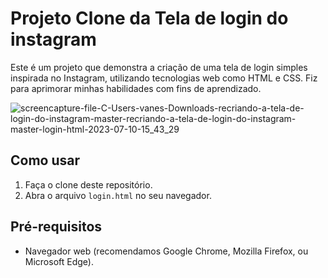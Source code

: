 # Projeto Clone da Tela de login do instagram

Este é um projeto que demonstra a criação de uma tela de login simples inspirada no Instagram, utilizando tecnologias web como HTML e CSS. Fiz para aprimorar minhas habilidades com fins de aprendizado.


![screencapture-file-C-Users-vanes-Downloads-recriando-a-tela-de-login-do-instagram-master-recriando-a-tela-de-login-do-instagram-master-login-html-2023-07-10-15_43_29](https://github.com/sant1ana/Tela-login-istagram/assets/93404790/1df029f5-2564-4c40-bc6f-767dfdef8c04)


## Como usar

1. Faça o clone deste repositório.
2. Abra o arquivo `login.html` no seu navegador.

## Pré-requisitos

- Navegador web (recomendamos Google Chrome, Mozilla Firefox, ou Microsoft Edge).

